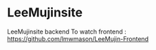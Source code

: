 # LeeMujinsite

LeeMujinsite backend
To watch frontend : https://github.com/lmwmason/LeeMujin-Frontend
